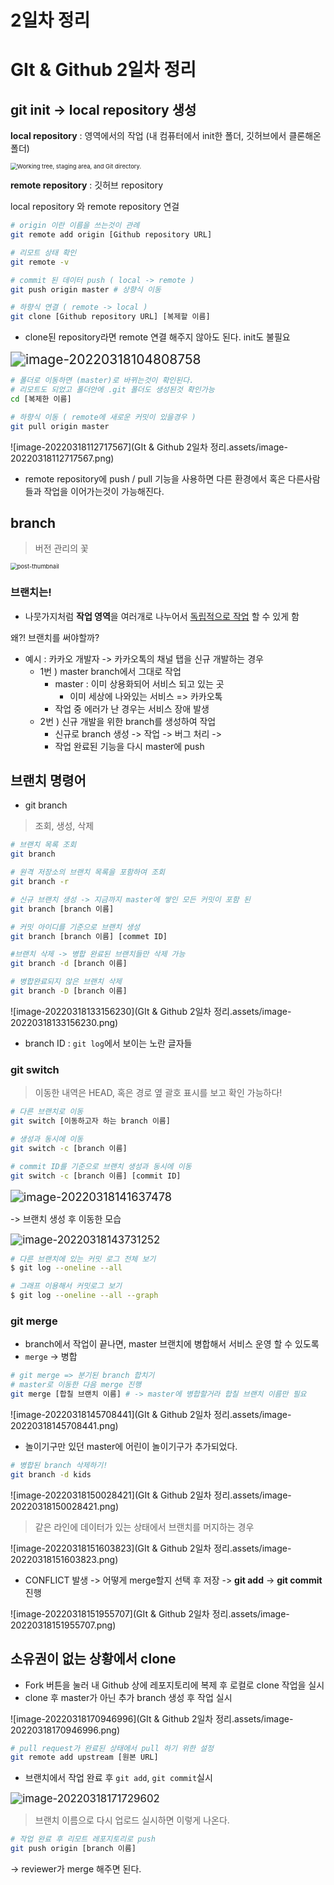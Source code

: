 # 2일차 정리
# GIt & Github 2일차 정리

## git init -> local repository  생성



**local repository** : 영역에서의 작업 (내 컴퓨터에서 init한 폴더, 깃허브에서 클론해온 폴더)

<img src="https://git-scm.com/book/en/v2/images/areas.png" alt="Working tree, staging area, and Git directory." style="zoom: 67%;" />



**remote repository** : 깃허브 repository



local repository 와 remote repository 연걸

```bash
# origin 이란 이름을 쓰는것이 관례
git remote add origin [Github repository URL]

# 리모트 상태 확인
git remote -v
```



```bash
# commit 된 데이터 push ( local -> remote )
git push origin master # 상향식 이동
```

```bash
# 하향식 연결 ( remote -> local )
git clone [Github repository URL] [복제할 이름]
```

- clone된 repository라면 remote 연결 해주지 않아도 된다. init도 불필요

<img src="C:\Users\AMD3600\AppData\Roaming\Typora\typora-user-images\image-20220318104808758.png" alt="image-20220318104808758" style="zoom:150%;" />



```bash 
# 폴더로 이동하면 (master)로 바뀌는것이 확인된다.
# 리모트도 되었고 폴더안에 .git 폴더도 생성된것 확인가능
cd [복제한 이름]
```



```bash
# 하향식 이동 ( remote에 새로운 커밋이 있을경우 )
git pull origin master
```

![image-20220318112717567](GIt & Github 2일차 정리.assets/image-20220318112717567.png)



- remote repository에 push / pull 기능을 사용하면 다른 환경에서 혹은 다른사람들과 작업을 이어가는것이 가능해진다.

  

## branch

> 버전 관리의 꽃

<img src="https://media.vlpt.us/images/jaeseok-go/post/e54cc0bc-f519-42ed-8be3-c2683687d987/image.png" alt="post-thumbnail" style="zoom: 67%;" />

### 브랜치는!

- 나뭇가지처럼 **작업 영역**을 여러개로 나누어서 <u>독립적으로 작업</u> 할 수 있게 함

왜?! 브랜치를 써야할까?

- 예시 : 카카오 개발자 -> 카카오톡의 채널 탭을 신규 개발하는 경우
  - 1번 ) master branch에서 그대로 작업
    - master : 이미 상용화되어 서비스 되고 있는 곳
      - 이미 세상에 나와있는 서비스 => 카카오톡
    - 작업 중 에러가 난 경우는 서비스 장애 발생
  - 2번 ) 신규 개발을 위한 branch를 생성하여 작업
    - 신규로 branch 생성 -> 작업 -> 버그 처리 ->
    - 작업 완료된 기능을 다시 master에 push



## 브랜치 명령어

- git branch

> 조회, 생성, 삭제

```bash
# 브랜치 목록 조회
git branch

# 원격 저장소의 브랜치 목록을 포함하여 조회
git branch -r

# 신규 브랜치 생성 -> 지금까지 master에 쌓인 모든 커밋이 포함 된
git branch [branch 이름]

# 커밋 아이디를 기준으로 브랜치 생성
git branch [branch 이름] [commet ID]

#브랜치 삭제 -> 병합 완료된 브랜치들만 삭제 가능
git branch -d [branch 이름]

# 병합완료되지 않은 브랜치 삭제
git branch -D [branch 이름]
```



![image-20220318133156230](GIt & Github 2일차 정리.assets/image-20220318133156230.png)

- branch ID :  `git log`에서 보이는 노란 글자들

### git switch

> 이동한 내역은 HEAD, 혹은 경로 옆 괄호 표시를 보고 확인 가능하다!

```bash
# 다른 브랜치로 이동
git switch [이동하고자 하는 branch 이름]

# 생성과 동시에 이동
git switch -c [branch 이름]

# commit ID를 기준으로 브랜치 생성과 동시에 이동
git switch -c [branch 이름] [commit ID]
```



<img src="GIt & Github 2일차 정리.assets/image-20220318141637478.png" alt="image-20220318141637478" style="zoom:130%;" />

-> 브랜치 생성 후 이동한 모습



<img src="GIt & Github 2일차 정리.assets/image-20220318143731252.png" alt="image-20220318143731252" style="zoom:120%;" />



```bash
# 다른 브랜치에 있는 커밋 로그 전체 보기
$ git log --oneline --all

# 그래프 이용해서 커밋로그 보기
$ git log --oneline --all --graph
```



### git merge

- branch에서 작업이 끝나면,  master 브랜치에 병합해서 서비스 운영 할 수 있도록
- `merge` -> 병합

```bash
# git merge => 분기된 branch 합치기
# master로 이동한 다음 merge 진행
git merge [합칠 브랜치 이름] # -> master에 병합할거라 합칠 브랜치 이름만 필요
```



![image-20220318145708441](GIt & Github 2일차 정리.assets/image-20220318145708441.png)

- 놀이기구만 있던 master에 어린이 놀이기구가 추가되었다.

  

```bash
# 병합된 branch 삭제하기!
git branch -d kids
```



![image-20220318150028421](GIt & Github 2일차 정리.assets/image-20220318150028421.png)





> 같은 라인에 데이터가 있는 상태에서 브랜치를 머지하는 경우

![image-20220318151603823](GIt & Github 2일차 정리.assets/image-20220318151603823.png)

- CONFLICT 발생 -> 어떻게 merge할지 선택 후 저장 ->  **git add** -> **git commit** 진행

![image-20220318151955707](GIt & Github 2일차 정리.assets/image-20220318151955707.png)



## 소유권이 없는 상황에서 clone

- Fork 버튼을 눌러 내 Github 상에 레포지토리에 복제 후 로컬로 clone 작업을 실시
- clone 후 master가 아닌 추가 branch 생성 후 작업 실시

![image-20220318170946996](GIt & Github 2일차 정리.assets/image-20220318170946996.png)

```bash
# pull request가 완료된 상태에서 pull 하기 위한 설정
git remote add upstream [원본 URL]
```

- 브랜치에서 작업 완료 후 `git add`, `git commit`실시

<img src="GIt & Github 2일차 정리.assets/image-20220318171729602.png" alt="image-20220318171729602" style="zoom:120%;" />

> 브랜치 이름으로 다시 업로드 실시하면 이렇게 나온다.



```bash
# 작업 완료 후 리모트 레포지토리로 push
git push origin [branch 이름]
```

-> reviewer가 merge 해주면 된다. 

